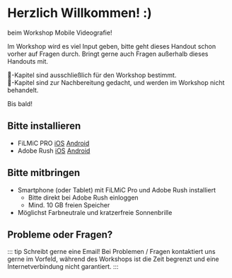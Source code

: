 # Herzlich Willkommen! :)

beim Workshop Mobile Videografie! 

Im Workshop wird es viel Input geben, bitte geht dieses Handout schon vorher auf Fragen durch. Bringt gerne auch Fragen außerhalb dieses Handouts mit.

:speech_balloon:-Kapitel sind ausschließlich für den Workshop bestimmt.<br>
:gift:-Kapitel sind zur Nachbereitung gedacht, und werden im Workshop nicht behandelt.

Bis bald!

## Bitte installieren
- FiLMiC PRO [iOS](https://apps.apple.com/de/app/filmic-pro-profi-video-kamera/id436577167) [Android](https://play.google.com/store/apps/details?id=com.filmic.filmicpro&hl=de&gl=UShttps://play.google.com/store/apps/details?id=com.filmic.filmicpro&hl=de&gl=US)
- Adobe Rush [iOS](https://apps.apple.com/de/app/adobe-premiere-rush-für-video/id1188753863) [Android](https://play.google.com/store/apps/details?id=com.adobe.premiererush.videoeditor&hl=de&gl=US)

## Bitte mitbringen

- Smartphone (oder Tablet) mit FiLMiC Pro und Adobe Rush installiert
  - Bitte direkt bei Adobe Rush einloggen
  - Mind. 10 GB freien Speicher 
- Möglichst Farbneutrale und kratzerfreie Sonnenbrille 

##  Probleme oder Fragen?

::: tip Schreibt gerne eine Email!
Bei Problemen / Fragen kontaktiert uns gerne im Vorfeld, während des Workshops ist die Zeit begrenzt und eine Internetverbindung nicht garantiert.
:::
